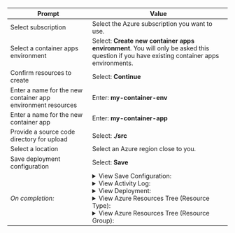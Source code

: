 | Prompt                                                       | Value                                                                                                                                                                                                                                                                                                                                                                                                                                                                                                                                                                                                      |
| ------------------------------------------------------------ | ---------------------------------------------------------------------------------------------------------------------------------------------------------------------------------------------------------------------------------------------------------------------------------------------------------------------------------------------------------------------------------------------------------------------------------------------------------------------------------------------------------------------------------------------------------------------------------------------------------- |
| Select subscription                                          | Select the Azure subscription you want to use.                                                                                                                                                                                                                                                                                                                                                                                                                                                                                                                                                             |
| Select a container apps environment                          | Select: <b>Create new container apps environment</b>. You will only be asked this question if you have existing container apps environments.                                                                                                                                                                                                                                                                                                                                                                                                                                                               |
| Confirm resources to create                                  | Select: <b>Continue</b>                                                                                                                                                                                                                                                                                                                                                                                                                                                                                                                                                                                    |
| Enter a name for the new container app environment resources | Enter: <b>my-container-env</b>                                                                                                                                                                                                                                                                                                                                                                                                                                                                                                                                                                             |
| Enter a name for the new container app                       | Enter: <b>my-container-app</b>                                                                                                                                                                                                                                                                                                                                                                                                                                                                                                                                                                             |
| Provide a source code directory for upload                   | Select: <b>./src</b>                                                                                                                                                                                                                                                                                                                                                                                                                                                                                                                                                                                       |
| Select a location                                            | Select an Azure region close to you.                                                                                                                                                                                                                                                                                                                                                                                                                                                                                                                                                                       |
| Save deployment configuration                                | Select: <b>Save</b>                                                                                                                                                                                                                                                                                                                                                                                                                                                                                                                                                                                        |
| <i>On completion<i>:                                         | <details><summary>View Save Configuration: </summary><p>`.vscode/settings.json`:</p><img src="./images/dwp-saved-settings.png"></details> <details><summary>View Activity Log: </summary><img src="./images/dwp-activity-log.png"></details> <details><summary>View Deployment: </summary><img src="./images/dwp-popup.png"></details> <details><summary>View Azure Resources Tree (Resource Type): </summary><img src="./images/dwp-tree-resource-type.png"></details> <details><summary>View Azure Resources Tree (Resource Group): </summary><img src="./images/dwp-tree-resource-group.png"></details> |
